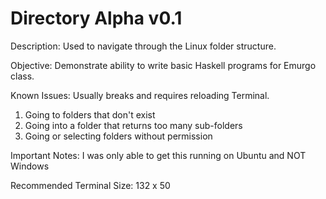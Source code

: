 # Directory Alpha v0.1
Description:
  Used to navigate through the Linux folder structure.

Objective:
  Demonstrate ability to write basic Haskell programs for Emurgo class.

Known Issues: Usually breaks and requires reloading Terminal.
  1. Going to folders that don't exist
  2. Going into a folder that returns too many sub-folders
  3. Going or selecting folders without permission

Important Notes:
  I was only able to get this running on Ubuntu and NOT Windows
  
  Recommended Terminal Size: 132 x 50
